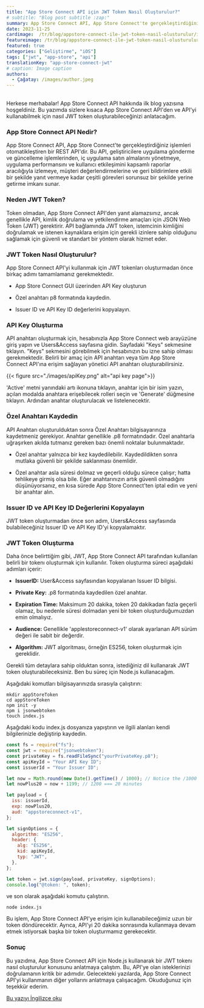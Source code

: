 ```yaml
---
title: "App Store Connect API için JWT Token Nasıl Oluşturulur?"
# subtitle: "Blog post subtitle :zap:"
summary: App Store Connect API, App Store Connect'te gerçekleştirdiğiniz işlemleri otomatikleştiren bir REST API'dir. Bu API, geliştiricilere uygulama gönderme ve güncelleme işlemlerinden, iç uygulama satın almalarını yönetmeye, uygulama performansını ve kullanıcı etkileşimini..
date: 2023-11-25
cardimage:  /tr/blog/appstore-connect-ile-jwt-token-nasil-olusturulur/images/bg.jpg
featureimage: /tr/blog/appstore-connect-ile-jwt-token-nasil-olusturulur/images/bg.jpg
featured: true
categories: ["Geliştirme", "iOS"]
tags: ["jwt", "app-store", "api"]
translationKey: "app-store-connect-jwt"
# caption: Image caption
authors:
  - Çağatay: /images/author.jpeg
---
```

\
Herkese merhabalar! App Store Connect API hakkında ilk blog yazısına hoşgeldiniz. Bu yazımda sizlere kısaca App Store Connect API'den ve API'yi kullanabilmek için nasıl JWT token oluşturabileceğinizi anlatacağım.

### App Store Connect API Nedir?

App Store Connect API, App Store Connect'te gerçekleştirdiğiniz işlemleri otomatikleştiren bir REST API'dir. Bu API, geliştiricilere uygulama gönderme ve güncelleme işlemlerinden, iç uygulama satın almalarını yönetmeye, uygulama performansını ve kullanıcı etkileşimini kapsamlı raporlar aracılığıyla izlemeye, müşteri değerlendirmelerine ve geri bildirimlere etkili bir şekilde yanıt vermeye kadar çeşitli görevleri sorunsuz bir şekilde yerine getirme imkanı sunar.

### Neden JWT Token?

Token olmadan, App Store Connect API'den yanıt alamazsınız, ancak genellikle API, kimlik doğrulama ve yetkilendirme amaçları için JSON Web Token (JWT) gerektirir. API bağlamında JWT token, istemcinin kimliğini doğrulamak ve istenen kaynaklara erişim için gerekli izinlere sahip olduğunu sağlamak için güvenli ve standart bir yöntem olarak hizmet eder.

### JWT Token Nasıl Oluşturulur?

App Store Connect API'yi kullanmak için JWT tokenları oluşturmadan önce birkaç adımı tamamlamanız gerekmektedir.

* App Store Connect GUI üzerinden API Key oluşturun
    
* Özel anahtarı p8 formatında kaydedin.
    
* Issuer ID ve API Key ID değerlerini kopyalayın.
    

### API Key Oluşturma

API anahtarı oluşturmak için, hesabınızla App Store Connect web arayüzüne giriş yapın ve Users&Access sayfasına gidin. Sayfadaki "Keys" sekmesine tıklayın. "Keys" sekmesini görebilmek için hesabınızın bu izne sahip olması gerekmektedir. Belirli bir amaç için API anahtarı veya tüm App Store Connect API'ına erişim sağlayan yönetici API anahtarı oluşturabilirsiniz.

{{< figure src="./images/apiKey.png" alt="api key page">}}

'Active' metni yanındaki artı ikonuna tıklayın, anahtar için bir isim yazın, açılan modalda anahtara erişebilecek rolleri seçin ve 'Generate' düğmesine tıklayın. Ardından anahtar oluşturulacak ve listelenecektir.

### Özel Anahtarı Kaydedin

API Anahtarı oluşturulduktan sonra Özel Anahtarı bilgisayarınıza kaydetmeniz gerekiyor. Anahtar genellikle .p8 formatındadır. Özel anahtarla uğraşırken akılda tutmanız gereken bazı önemli noktalar bulunmaktadır.

* Özel anahtar yalnızca bir kez kaydedilebilir. Kaydedildikten sonra mutlaka güvenli bir şekilde saklanması önemlidir.
    
* Özel anahtar asla süresi dolmaz ve geçerli olduğu sürece çalışır; hatta tehlikeye girmiş olsa bile. Eğer anahtarınızın artık güvenli olmadığını düşünüyorsanız, en kısa sürede App Store Connect'ten iptal edin ve yeni bir anahtar alın.
    

### Issuer ID ve API Key ID Değerlerini Kopyalayın

JWT token oluşturmadan önce son adım, Users&Access sayfasında bulabileceğiniz Issuer ID ve API Key ID'yi kopyalamaktır.

### JWT Token Oluşturma

Daha önce belirttiğim gibi, JWT, App Store Connect API tarafından kullanılan belirli bir tokenı oluşturmak için kullanılır. Token oluşturma süreci aşağıdaki adımları içerir:

* **IssuerID:** User&Access sayfasından kopyalanan Issuer ID bilgisi.
    
* **Private Key:** .p8 formatında kaydedilen özel anahtar.
    
* **Expiration Time:** Maksimum 20 dakika, token 20 dakikadan fazla geçerli olamaz, bu nedenle süresi dolmadan yeni bir token oluşturduğumuzdan emin olmalıyız.
    
* **Audience:** Genellikle 'applestoreconnect-v1' olarak ayarlanan API sürüm değeri ile sabit bir değerdir.
    
* **Algorithm:** JWT algoritması, örneğin ES256, token oluşturmak için gereklidir.
    

Gerekli tüm detaylara sahip olduktan sonra, istediğiniz dil kullanarak JWT token oluşturabileceksiniz. Ben bu süreç için Node.js kullanacağım.

Aşağıdaki komutları bilgisayarınızda sırasıyla çalıştırın:

```plaintext
mkdir appStoreToken
cd appStoreToken
npm init -y
npm i jsonwebtoken
touch index.js
```

Aşağıdaki kodu index.js dosyanıza yapıştırın ve ilgili alanları kendi bilgilerinizle değiştirip kaydedin.

```javascript
const fs = require("fs");
const jwt = require("jsonwebtoken");
const privateKey = fs.readFileSync("yourPrivateKey.p8");
const apiKeyId = "Your API Key ID";
const issuerId = "Your Issuer ID";

let now = Math.round(new Date().getTime() / 1000); // Notice the /1000
let nowPlus20 = now + 1199; // 1200 === 20 minutes

let payload = {
  iss: issuerId,
  exp: nowPlus20,
  aud: "appstoreconnect-v1",
};

let signOptions = {
  algorithm: "ES256", 
  header: {
    alg: "ES256",
    kid: apiKeyId,
    typ: "JWT",
  },
};

let token = jwt.sign(payload, privateKey, signOptions);
console.log("@token: ", token);
```

ve son olarak aşağıdaki komutu çalıştırın.

```plaintext
node index.js
```

Bu işlem, App Store Connect API'ye erişim için kullanabileceğimiz uzun bir token döndürecektir. Ayrıca, API'yi 20 dakika sonrasında kullanmaya devam etmek istiyorsak başka bir token oluşturmamız gerekecektir.

### Sonuç

Bu yazıdma, App Store Connect API için Node.js kullanarak bir JWT tokenı nasıl oluşturulur konusunu anlatmaya çalıştım. Bu, API'ye olan isteklerinizi doğrulamanın kritik bir adımıdır. Gelecekteki yazılarda, App Store Connect API'yi kullanmanın diğer yollarını anlatmaya çalışacağım. Okuduğunuz için teşekkür ederim.

[Bu yazıyı İngilizce oku](https://cagatayturkan.com/blog-en/how-to-create-jwt-token-using-app-store-connect-api/)